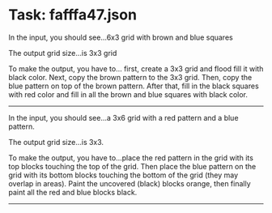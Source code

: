 # Task: fafffa47.json

In the input, you should see...6x3 grid with brown and blue squares

The output grid size...is 3x3 grid

To make the output, you have to... first, create a 3x3 grid and flood fill it with black color. Next, copy the brown pattern to the 3x3 grid. Then, copy the blue pattern on top of the brown pattern. After that, fill in the black squares with red color and fill in all the brown and blue squares with black color.

---

In the input, you should see...a 3x6 grid with a red pattern and a blue pattern.

The output grid size...is 3x3.

To make the output, you have to...place the red pattern in the grid with its top blocks touching the top of the grid. Then place the blue pattern on the grid with its bottom blocks touching the bottom of the grid (they may overlap in areas). Paint the uncovered (black) blocks orange, then finally paint all the red and blue blocks black.

---

